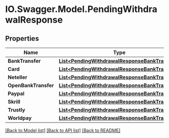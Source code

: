 # IO.Swagger.Model.PendingWithdrawalResponse
## Properties

Name | Type | Description | Notes
------------ | ------------- | ------------- | -------------
**BankTransfer** | [**List&lt;PendingWithdrawalResponseBankTransfer&gt;**](PendingWithdrawalResponseBankTransfer.md) |  | 
**Card** | [**List&lt;PendingWithdrawalResponseBankTransfer&gt;**](PendingWithdrawalResponseBankTransfer.md) |  | 
**Neteller** | [**List&lt;PendingWithdrawalResponseBankTransfer&gt;**](PendingWithdrawalResponseBankTransfer.md) |  | 
**OpenBankTransfer** | [**List&lt;PendingWithdrawalResponseBankTransfer&gt;**](PendingWithdrawalResponseBankTransfer.md) |  | 
**Paypal** | [**List&lt;PendingWithdrawalResponseBankTransfer&gt;**](PendingWithdrawalResponseBankTransfer.md) |  | 
**Skrill** | [**List&lt;PendingWithdrawalResponseBankTransfer&gt;**](PendingWithdrawalResponseBankTransfer.md) |  | 
**Trustly** | [**List&lt;PendingWithdrawalResponseBankTransfer&gt;**](PendingWithdrawalResponseBankTransfer.md) |  | 
**Worldpay** | [**List&lt;PendingWithdrawalResponseBankTransfer&gt;**](PendingWithdrawalResponseBankTransfer.md) |  | 

[[Back to Model list]](../README.md#documentation-for-models) [[Back to API list]](../README.md#documentation-for-api-endpoints) [[Back to README]](../README.md)

